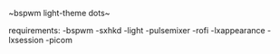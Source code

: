 ~bspwm light-theme dots~

requirements:
-bspwm
-sxhkd
-light
-pulsemixer
-rofi
-lxappearance
-lxsession
-picom
